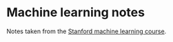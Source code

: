 # Machine learning notes

Notes taken from the [Stanford machine learning course](https://www.coursera.org/learn/machine-learning).
